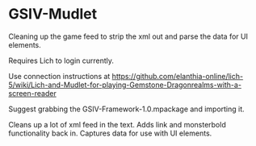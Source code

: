 # GSIV-Mudlet
Cleaning up the game feed to strip the xml out and parse the data for UI elements.

Requires Lich to login currently.

Use connection instructions at https://github.com/elanthia-online/lich-5/wiki/Lich-and-Mudlet-for-playing-Gemstone-Dragonrealms-with-a-screen-reader

Suggest grabbing the GSIV-Framework-1.0.mpackage and importing it.


Cleans up a lot of xml feed in the text.
Adds link and monsterbold functionality back in.
Captures data for use with UI elements.

